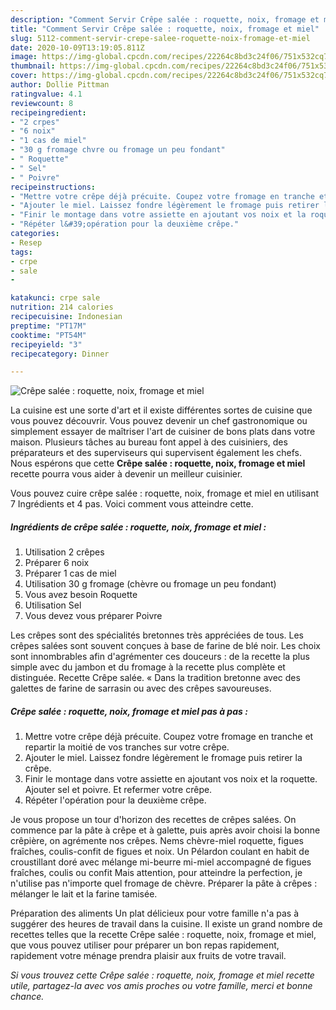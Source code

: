 ```yaml
---
description: "Comment Servir Crêpe salée : roquette, noix, fromage et miel"
title: "Comment Servir Crêpe salée : roquette, noix, fromage et miel"
slug: 5112-comment-servir-crepe-salee-roquette-noix-fromage-et-miel
date: 2020-10-09T13:19:05.811Z
image: https://img-global.cpcdn.com/recipes/22264c8bd3c24f06/751x532cq70/crepe-salee-roquette-noix-fromage-et-miel-photo-principale-de-la-recette.jpg
thumbnail: https://img-global.cpcdn.com/recipes/22264c8bd3c24f06/751x532cq70/crepe-salee-roquette-noix-fromage-et-miel-photo-principale-de-la-recette.jpg
cover: https://img-global.cpcdn.com/recipes/22264c8bd3c24f06/751x532cq70/crepe-salee-roquette-noix-fromage-et-miel-photo-principale-de-la-recette.jpg
author: Dollie Pittman
ratingvalue: 4.1
reviewcount: 8
recipeingredient:
- "2 crpes"
- "6 noix"
- "1 cas de miel"
- "30 g fromage chvre ou fromage un peu fondant"
- " Roquette"
- " Sel"
- " Poivre"
recipeinstructions:
- "Mettre votre crêpe déjà précuite. Coupez votre fromage en tranche et repartir la moitié de vos tranches sur votre crêpe."
- "Ajouter le miel. Laissez fondre légèrement le fromage puis retirer la crêpe."
- "Finir le montage dans votre assiette en ajoutant vos noix et la roquette. Ajouter sel et poivre. Et refermer votre crêpe."
- "Répéter l&#39;opération pour la deuxième crêpe."
categories:
- Resep
tags:
- crpe
- sale
- 

katakunci: crpe sale  
nutrition: 214 calories
recipecuisine: Indonesian
preptime: "PT17M"
cooktime: "PT54M"
recipeyield: "3"
recipecategory: Dinner

---
```



![Crêpe salée : roquette, noix, fromage et miel](https://img-global.cpcdn.com/recipes/22264c8bd3c24f06/751x532cq70/crepe-salee-roquette-noix-fromage-et-miel-photo-principale-de-la-recette.jpg)

La cuisine est une sorte d'art et il existe différentes sortes de cuisine que vous pouvez découvrir. Vous pouvez devenir un chef gastronomique ou simplement essayer de maîtriser l'art de cuisiner de bons plats dans votre maison. Plusieurs tâches au bureau font appel à des cuisiniers, des préparateurs et des superviseurs qui supervisent également les chefs. Nous espérons que cette <strong> Crêpe salée : roquette, noix, fromage et miel </strong> recette pourra vous aider à devenir un meilleur cuisinier.

<!--inarticleads1-->

Vous pouvez cuire crêpe salée : roquette, noix, fromage et miel en utilisant 7 Ingrédients et 4 pas. Voici comment vous atteindre cette.

##### Ingrédients de crêpe salée : roquette, noix, fromage et miel :

1. Utilisation 2 crêpes
1. Préparer 6 noix
1. Préparer 1 cas de miel
1. Utilisation 30 g fromage (chèvre ou fromage un peu fondant)
1. Vous avez besoin  Roquette
1. Utilisation  Sel
1. Vous devez vous préparer  Poivre


Les crêpes sont des spécialités bretonnes très appréciées de tous. Les crêpes salées sont souvent conçues à base de farine de blé noir. Les choix sont innombrables afin d&#39;agrémenter ces douceurs : de la recette la plus simple avec du jambon et du fromage à la recette plus complète et distinguée. Recette Crêpe salée. « Dans la tradition bretonne avec des galettes de farine de sarrasin ou avec des crêpes savoureuses. 

<!--inarticleads2-->

##### Crêpe salée : roquette, noix, fromage et miel pas à pas :

1. Mettre votre crêpe déjà précuite. Coupez votre fromage en tranche et repartir la moitié de vos tranches sur votre crêpe.
1. Ajouter le miel. Laissez fondre légèrement le fromage puis retirer la crêpe.
1. Finir le montage dans votre assiette en ajoutant vos noix et la roquette. Ajouter sel et poivre. Et refermer votre crêpe.
1. Répéter l&#39;opération pour la deuxième crêpe.


Je vous propose un tour d&#39;horizon des recettes de crêpes salées. On commence par la pâte à crêpe et à galette, puis après avoir choisi la bonne crêpière, on agrémente nos crêpes. Nems chèvre-miel roquette, figues fraîches, coulis-confit de figues et noix. Un Pélardon coulant en habit de croustillant doré avec mélange mi-beurre mi-miel accompagné de figues fraîches, coulis ou confit Mais attention, pour atteindre la perfection, je n&#39;utilise pas n&#39;importe quel fromage de chèvre. Préparer la pâte à crêpes : mélanger le lait et la farine tamisée. 

<!--inarticleads1-->

<p>
Préparation des aliments Un plat délicieux pour votre famille n'a pas à suggérer des heures de travail dans la cuisine. Il existe un grand nombre de recettes telles que la recette Crêpe salée : roquette, noix, fromage et miel, que vous pouvez utiliser pour préparer un bon repas rapidement, rapidement votre ménage prendra plaisir aux fruits de votre travail.
</p>

<p>
<i>Si vous trouvez cette Crêpe salée : roquette, noix, fromage et miel recette utile, partagez-la avec vos amis proches ou votre famille, merci et bonne chance.</i>
</p>
